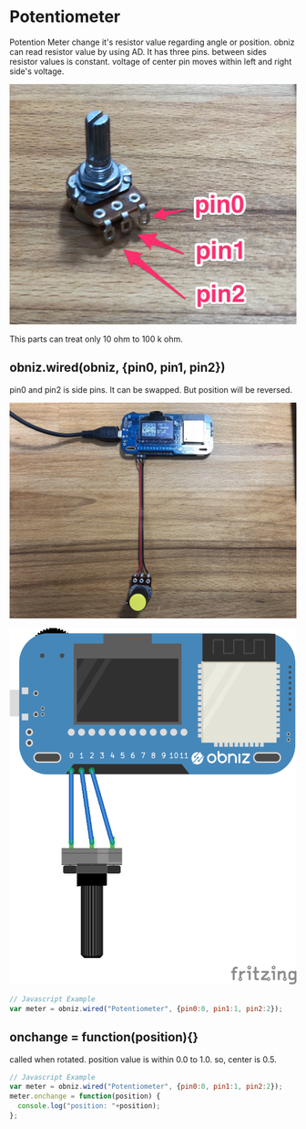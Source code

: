 # Potentiometer

Potention Meter change it's resistor value regarding angle or position.
obniz can read resistor value by using AD.
It has three pins. between sides resistor values is constant. voltage of center pin moves within left and right side's voltage.

![](./pm.jpg)

This parts can treat only 10 ohm to 100 k ohm.


## obniz.wired(obniz, {pin0, pin1, pin2})

pin0 and pin2 is side pins. It can be swapped. But position will be reversed.


![](./c_pm.jpg)


![](./wired.png)

```Javascript
// Javascript Example
var meter = obniz.wired("Potentiometer", {pin0:0, pin1:1, pin2:2});
```
## onchange = function(position){}
called when rotated.
position value is within 0.0 to 1.0. so, center is 0.5.
```Javascript
// Javascript Example
var meter = obniz.wired("Potentiometer", {pin0:0, pin1:1, pin2:2});
meter.onchange = function(position) {
  console.log("position: "+position);
};
```